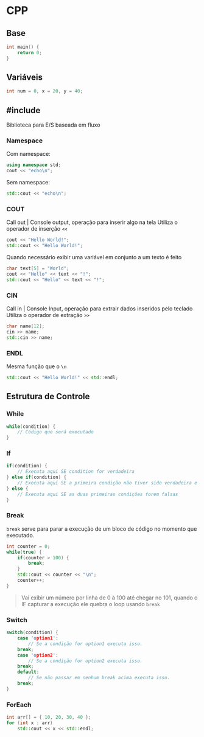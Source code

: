 # CPP

## Base
```cpp
int main() {
    return 0;
}
```

## Variáveis
```cpp
int num = 0, x = 20, y = 40;
```

## #include <iostream>
Biblioteca para E/S baseada em fluxo

### Namespace
Com namespace:
```cpp
using namespace std;
cout << "echo\n";
```
Sem namespace:
```cpp
std::cout << "echo\n";
```

### COUT
Call out | Console output, operação para inserir algo na tela
Utiliza o operador de inserção `<<`
```cpp
cout << "Hello World!";
std::cout << "Hello World!";
```

Quando necessário exibir uma variável em conjunto a um texto é feito
```cpp
char text[5] = "World";
cout << "Hello" << text << "!";
std::cout << "Hello" << text << "!";
```


### CIN
Call in | Console Input, operação para extrair dados inseridos pelo teclado
Utiliza o operador de extração `>>`
```cpp
char name[12];
cin >> name;
std::cin >> name;
```

### ENDL
Mesma função que o `\n`
```cpp
std::cout << "Hello World!" << std::endl;
```



## Estrutura de Controle

### While
```cpp
while(condition) {
    // Código que será executado
}
```

### If
```cpp
if(condition) {
    // Executa aqui SE condition for verdadeira 
} else if(condition) {
    // Executa aqui SE a primeira condição não tiver sido verdadeira e essa retornar verdadeira
} else {
    // Executa aqui SE as duas primeiras condições forem falsas
}
```

### Break

`break` serve para parar a execução de um bloco de código no momento que executado.
```cpp
int counter = 0;
while(true) {
    if(counter > 100) {
        break;
    }
    std::cout << counter << "\n";
    counter++;
}
```
> Vai exibir um número por linha de 0 à 100 até chegar no 101, quando o IF capturar a execução ele quebra o loop usando `break`

### Switch
```cpp
switch(condition) {
    case 'option1':
        // Se a condição for option1 executa isso.
    break;
    case 'option2':
        // Se a condição for option2 executa isso.
    break;
    default:
        // Se não passar em nenhum break acima executa isso.
    break;
}
```

### ForEach

```cpp
int arr[] = { 10, 20, 30, 40 };
for (int x : arr)
    std::cout << x << std::endl;
```